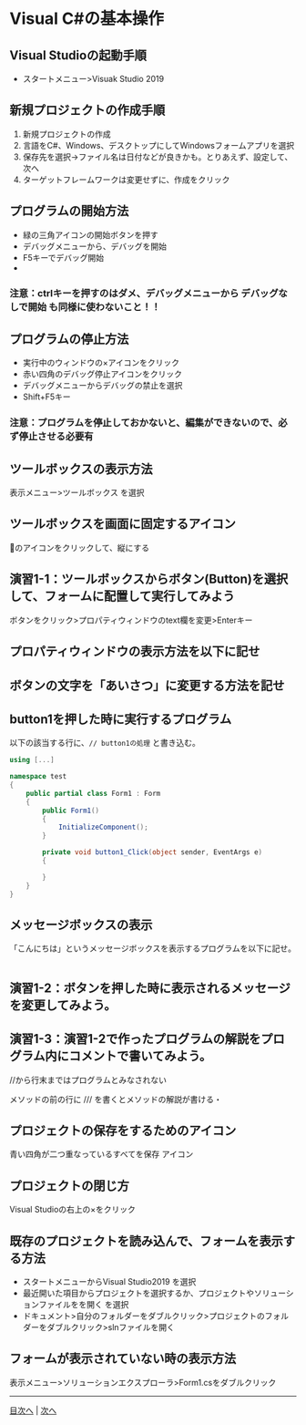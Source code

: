 # Visual C#の基本操作
## Visual Studioの起動手順
- スタートメニュー>Visuak Studio 2019


## 新規プロジェクトの作成手順
1. 新規プロジェクトの作成
2. 言語をC#、Windows、デスクトップにしてWindowsフォームアプリを選択
3. 保存先を選択→ファイル名は日付などが良きかも。とりあえず、設定して、次へ
4. ターゲットフレームワークは変更せずに、作成をクリック

## プログラムの開始方法
-  緑の三角アイコンの開始ボタンを押す
- デバッグメニューから、デバッグを開始
- F5キーでデバッグ開始
-

### 注意：ctrlキーを押すのはダメ、デバッグメニューから デバッグなしで開始 も同様に使わないこと！！

## プログラムの停止方法
- 実行中のウィンドウの×アイコンをクリック
- 赤い四角のデバッグ停止アイコンをクリック
- デバッグメニューからデバッグの禁止を選択
- Shift+F5キー

### 注意：プログラムを停止しておかないと、編集ができないので、必ず停止させる必要有

## ツールボックスの表示方法
表示メニュー>ツールボックス を選択


## ツールボックスを画面に固定するアイコン
📌のアイコンをクリックして、縦にする


## 演習1-1：ツールボックスからボタン(Button)を選択して、フォームに配置して実行してみよう
ボタンをクリック>プロパティウィンドウのtext欄を変更>Enterキー

## プロパティウィンドウの表示方法を以下に記せ



## ボタンの文字を「あいさつ」に変更する方法を記せ



## button1を押した時に実行するプログラム
以下の該当する行に、`// button1の処理` と書き込む。

```cs
using [...]

namespace test
{
    public partial class Form1 : Form
    {
        public Form1()
        {
            InitializeComponent();
        }

        private void button1_Click(object sender, EventArgs e)
        {

        }
    }
}
```

## メッセージボックスの表示
「こんにちは」というメッセージボックスを表示するプログラムを以下に記せ。

```cs

```

## 演習1-2：ボタンを押した時に表示されるメッセージを変更してみよう。



## 演習1-3：演習1-2で作ったプログラムの解説をプログラム内にコメントで書いてみよう。

//から行末まではプログラムとみなされない

メソッドの前の行に /// を書くとメソッドの解説が書ける・

## プロジェクトの保存をするためのアイコン

青い四角が二つ重なっているすべてを保存 アイコン


## プロジェクトの閉じ方

Visual Studioの右上の×をクリック

## 既存のプロジェクトを読み込んで、フォームを表示する方法
- スタートメニューからVisual Studio2019 を選択
- 最近開いた項目からプロジェクトを選択するか、プロジェクトやソリューションファイルをを開く を選択
- ドキュメント>自分のフォルダーをダブルクリック>プロジェクトのフォルダーをダブルクリック>slnファイルを開く

## フォームが表示されていない時の表示方法
表示メニュー>ソリューションエクスプローラ>Form1.csをダブルクリック


---

[目次へ](README.md#%E7%9B%AE%E6%AC%A1) | [次へ](README.md#%E3%83%97%E3%83%AD%E3%82%B0%E3%83%A9%E3%83%9F%E3%83%B3%E3%82%B0%E3%81%AE%E8%82%9D)
